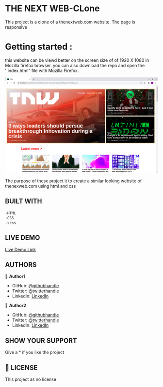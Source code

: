 # THE NEXT WEB-CLone
This project is a clone of a thenextweb.com website. The page is responsive

# Getting started :
this website can be viewd better on the screen size of of 1920 X 1080 in Mozilla firefox browser.
you can also download the repo and open the ''index.html" file with Mozilla Firefox.

![screenshot](assets/Screenshot.png)

The purpose of these project it to create a similar looking website of thenexweb.com  using html and css

## BUILT WITH

    -HTML
    -CSS
    -scss

## LIVE DEMO

[Live Demo Link](https://github.com/RokoVarano/TNW_clone2)

##  AUTHORS

👤 **Author1**

- GitHub: [@githubhandle](https://github.com/widzthedvloper)
- Twitter: [@twitterhandle](https://twitter.com/widzthedvloper)
- LinkedIn: [LinkedIn](https://www.linkedin.com/in/widzmarc-jean-nesly-phelle-252a26129/)

👤 **Author2**

- GitHub: [@githubhandle](https://github.com/RokoVarano)
- Twitter: [@twitterhandle](https://twitter.com/RodrigoIbacet11)
- LinkedIn: [LinkedIn](https://www.linkedin.com/in/rodrigo-ibaceta-a8657611a/)

## SHOW YOUR SUPPORT
Give a * if you like the project

## 📝 LICENSE
This project as no license
